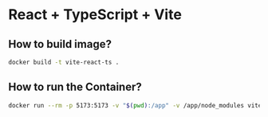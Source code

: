 # React + TypeScript + Vite

## How to build image?

```bash
docker build -t vite-react-ts .
```

## How to run the Container?

```bash
docker run --rm -p 5173:5173 -v "$(pwd):/app" -v /app/node_modules vite-react-ts
```
